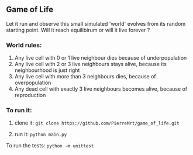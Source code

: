 ## Game of Life

Let it run and observe this small simulated 'world' evolves from its random starting point. Will it reach equilibirum or will it live forever ?

### World rules:
1. Any live cell with 0 or 1 live neighbour dies because of underpopulation
2. Any live cell with 2 or 3 live neighbours stays alive, because its neighbourhood is just right
3. Any live cell with more than 3 neighbours dies, because of overpopulation
4. Any dead cell with exactly 3 live neighbours becomes alive, because of reproduction

### To run it:

1. clone it: 
`git clone https://github.com/PierreMrt/game_of_life.git`

2. run it:
`python main.py`


To run the tests: 
`python -m unittest`
